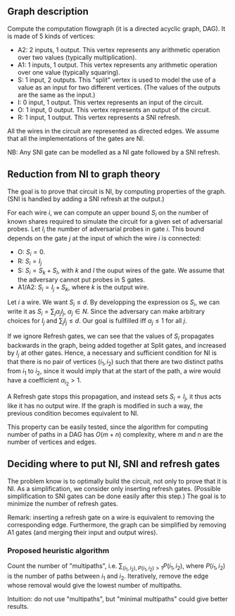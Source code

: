 
## Graph description

Compute the computation flowgraph (it is a directed acyclic graph, DAG). It is
made of 5 kinds of vertices:
+ A2: 2 inputs, 1 output. This vertex represents any arithmetic operation over
two values (typically multiplication).
+ A1: 1 inputs, 1 output. This vertex represents any arithmetic operation over
one value (typically squaring).
+ S: 1 input, 2 outputs. This "split" vertex is used to model the use of a
value as an input for two different vertices. (The values of the outputs are
the same as the input.)
+ I: 0 input, 1 output. This vertex represents an input of the circuit.
+ O: 1 input, 0 output. This vertex represents an output of the circuit.
+ R: 1 input, 1 output. This vertex represents a SNI refresh.

All the wires in the circuit are represented as directed edges.
We assume that all the implementations of the gates are NI.

NB: Any SNI gate can be modelled as a NI gate followed by a SNI refresh.

## Reduction from NI to graph theory

The goal is to prove that circuit is NI, by computing properties of the graph.
(SNI is handled by adding a SNI refresh at the output.)

For each wire $i$, we can compute an upper bound $S_i$ on the number of known
shares required to simulate the circuit for a given set of adversarial probes.
Let $I_i$ the number of adversarial probes in gate $i$.
This bound depends on the gate $j$ at the input of which the wire $i$ is
connected:
+ O: $S_i = 0$.
+ R: $S_i = I_j$
+ S: $S_i = S_k + S_l$, with $k$ and $l$ the ouput wires of the gate. We assume
that the adversary cannot put probes in S gates.
+ A1/A2: $S_i = I_j + S_k$, where $k$ is the output wire.

Let $i$ a wire. We want $S_i \leq d$.  By developping the expression os $S_i$,
we can write it as $S_i = \sum_j \alpha_j I_j$, $\alpha_j \in N$. Since the
adversary can make arbitrary choices for $I_j$ and $\sum_j I_j \leq d$. Our
goal is fullfilled iff $\alpha_j \leq 1$ for all $j$.

If we ignore Refresh gates, we can see that the values of $S_i$ propagates
backwards in the graph, being added together at Split gates, and increased by
$I_j$ at other gates.  Hence, a necessary and sufficient condition for NI is
that there is no pair of vertices $(i_1, i_2)$ such that there are two distinct
paths from $i_1$ to $i_2$, since it would imply that at the start of the path,
a wire would have a coefficient $\alpha_{i_2} > 1$.

A Refresh gate stops this propagation, and instead sets $S_i = I_j$, it thus
acts like it has no output wire. If the graph is modified in such a way, the
previous condition becomes equivalent to NI.

This property can be easily tested, since the algorithm for computing number of
paths in a DAG has $O(m+n)$ complexity, where $m$ and $n$ are the number of
vertices and edges.

## Deciding where to put NI, SNI and refresh gates

The problem know is to optimally build the circuit, not only to prove that it
is NI.  As a simplification, we consider only inserting refresh gates.
(Possible simplification to SNI gates can be done easily after this step.) The
goal is to minimize the number of refresh gates.

Remark: inserting a refresh gate on a wire is equivalent to removing the corresponding edge.
Furthermore, the graph can be simplified by removing A1 gates (and merging their input and output wires).

### Proposed heuristic algorithm

Count the number of "multipaths", i.e. $\sum_{(i_1, i_2), P(i_1, i_2)>1} P(i_1,i_2)$, where $P(i_1, i_2)$ is the number of paths between $i_1$ and $i_2$.
Iteratively, remove the edge whose removal would give the lowest number of multipaths.

Intuition: do not use "multipaths", but "minimal multipaths" could give better results.


